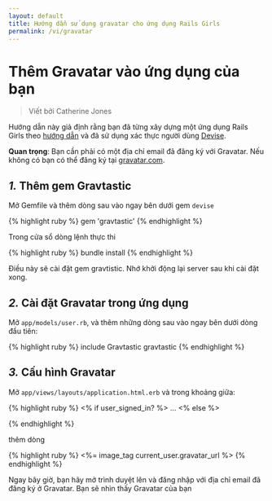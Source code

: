 ```yaml
---
layout: default
title: Hướng dẫn sử dụng gravatar cho ứng dụng Rails Girls
permalink: /vi/gravatar
---
```


# Thêm Gravatar vào ứng dụng của bạn
> Viết bởi Catherine Jones

Hướng dẫn này giả định rằng bạn đã từng xây dựng một ứng dụng Rails Girls theo [hướng dẫn](https://framgia.github.io/railsgirls-hn/vi/app) và đã sử dụng xác thực người dùng [Devise](https://framgia.github.io/railsgirls-hn/vi/xac-thuc).


__Quan trọng__: Bạn cần phải có một địa chỉ email đã đăng ký với Gravatar. Nếu không có bạn có thể đăng ký tại [gravatar.com](http://en.gravatar.com/).


## *1.* Thêm gem Gravtastic
Mở Gemfile và thêm dòng sau vào ngay bên dưới gem `devise`

{% highlight ruby %}
gem 'gravtastic'
{% endhighlight %}

Trong cửa sổ dòng lệnh thực thi

{% highlight ruby %}
bundle install
{% endhighlight %}

Điều này sẽ cài đặt gem gravtistic. Nhớ khởi động lại server sau khi cài đặt xong.

## *2.* Cài đặt Gravatar trong ứng dụng

Mở `app/models/user.rb`, và thêm những dòng sau vào ngay bên dưới dòng đầu tiên:

{% highlight ruby %}
include Gravtastic
gravtastic
{% endhighlight %}

## *3.* Cấu hình Gravatar
Mở `app/views/layouts/application.html.erb` và trong khoảng giữa:

{% highlight ruby %}
<% if user_signed_in? %>
...
<% else %>

{% endhighlight %}

thêm dòng

{% highlight ruby %}
<%= image_tag current_user.gravatar_url %>
{% endhighlight %}

Ngay bây giờ, bạn hãy mở trình duyệt lên và đăng nhập với địa chỉ email đã đăng ký ở Gravatar. Bạn sẽ nhìn thấy Gravatar của bạn

